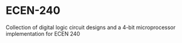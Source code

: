 # ECEN-240
Collection of digital logic circuit designs and a 4-bit microprocessor implementation for ECEN 240
